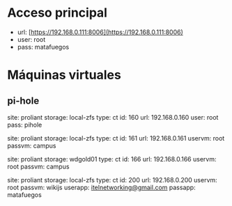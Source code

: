 <!-- TITLE: Lenovo -->
<!-- SUBTITLE: Datos sobre el servidor Lenovo -->

# Acceso principal
* url: [https://192.168.0.111:8006](https://192.168.0.111:8006)
* user: root
* pass: matafuegos

# Máquinas virtuales
## pi-hole
site: proliant
storage: local-zfs
type: ct
id: 160
url: 192.168.0.160
user: root
pass: pihole

site: proliant
storage: local-zfs
type: ct
id: 161
url: 192.168.0.161
uservm: root
passvm: campus

site: proliant
storage: wdgold01
type: ct
id: 166
url: 192.168.0.166
uservm: root
passvm: campus

site: proliant
storage: local-zfs
type: ct
id: 200
url: 192.168.0.200
uservm: root
passvm: wikijs
userapp: itelnetworking@gmail.com
passapp: matafuegos

